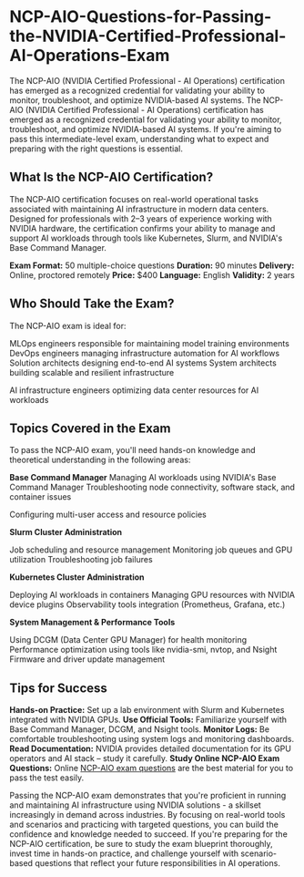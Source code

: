 # NCP-AIO-Questions-for-Passing-the-NVIDIA-Certified-Professional-AI-Operations-Exam
The NCP-AIO (NVIDIA Certified Professional - AI Operations) certification has emerged as a recognized credential for validating your ability to monitor, troubleshoot, and optimize NVIDIA-based AI systems. 
The NCP-AIO (NVIDIA Certified Professional - AI Operations) certification has emerged as a recognized credential for validating your ability to monitor, troubleshoot, and optimize NVIDIA-based AI systems. If you're aiming to pass this intermediate-level exam, understanding what to expect and preparing with the right questions is essential.

## What Is the NCP-AIO Certification?

The NCP-AIO certification focuses on real-world operational tasks associated with maintaining AI infrastructure in modern data centers. Designed for professionals with 2–3 years of experience working with NVIDIA hardware, the certification confirms your ability to manage and support AI workloads through tools like Kubernetes, Slurm, and NVIDIA's Base Command Manager.

**Exam Format:** 50 multiple-choice questions
**Duration:** 90 minutes
**Delivery:** Online, proctored remotely
**Price:** $400
**Language:** English
**Validity:** 2 years

## Who Should Take the Exam?

The NCP-AIO exam is ideal for:

MLOps engineers responsible for maintaining model training environments
DevOps engineers managing infrastructure automation for AI workflows
Solution architects designing end-to-end AI systems
System architects building scalable and resilient infrastructure

AI infrastructure engineers optimizing data center resources for AI workloads

## Topics Covered in the Exam

To pass the NCP-AIO exam, you'll need hands-on knowledge and theoretical understanding in the following areas:

**Base Command Manager**
Managing AI workloads using NVIDIA's Base Command Manager
Troubleshooting node connectivity, software stack, and container issues

Configuring multi-user access and resource policies

**Slurm Cluster Administration**

Job scheduling and resource management
Monitoring job queues and GPU utilization
Troubleshooting job failures

**Kubernetes Cluster Administration**

Deploying AI workloads in containers
Managing GPU resources with NVIDIA device plugins
Observability tools integration (Prometheus, Grafana, etc.)

**System Management & Performance Tools**

Using DCGM (Data Center GPU Manager) for health monitoring
Performance optimization using tools like nvidia-smi, nvtop, and Nsight
Firmware and driver update management

## Tips for Success

**Hands-on Practice:** Set up a lab environment with Slurm and Kubernetes integrated with NVIDIA GPUs.
**Use Official Tools:** Familiarize yourself with Base Command Manager, DCGM, and Nsight tools.
**Monitor Logs:** Be comfortable troubleshooting using system logs and monitoring dashboards.
**Read Documentation:** NVIDIA provides detailed documentation for its GPU operators and AI stack – study it carefully.
**Study Online NCP-AIO Exam Questions:** Online [NCP-AIO exam questions](https://www.certqueen.com/NCP-AIO-exam.html) are the best material for you to pass the test easily.

Passing the NCP-AIO exam demonstrates that you're proficient in running and maintaining AI infrastructure using NVIDIA solutions - a skillset increasingly in demand across industries. By focusing on real-world tools and scenarios and practicing with targeted questions, you can build the confidence and knowledge needed to succeed. If you're preparing for the NCP-AIO certification, be sure to study the exam blueprint thoroughly, invest time in hands-on practice, and challenge yourself with scenario-based questions that reflect your future responsibilities in AI operations.
